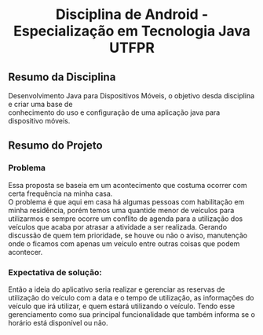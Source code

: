 <h1 align="center"> Disciplina de Android - Especialização em Tecnologia Java UTFPR </h1>

## Resumo da Disciplina
<p>
Desenvolvimento Java para Dispositivos Móveis, o objetivo desda disciplina e criar uma base de </br>
conhecimento do uso e configuração de uma aplicação java para dispositivo móveis.
</p>

## Resumo do Projeto
### Problema
<p>
    Essa proposta se baseia em um acontecimento que costuma ocorrer com certa frequência na minha casa.
</br>
    O problema é que aqui em casa há algumas pessoas com habilitação em minha residência, porém temos uma quantide menor de veículos para utilizarmos e sempre ocorre um conflito de agenda para a utilização dos veículos que acaba por atrasar a atividade a ser realizada. Gerando discussão de quem tem prioridade, se houve ou não o aviso, manutenção onde o ficamos com apenas um veículo entre outras coisas que podem acontecer.
</p>

### Expectativa de solução:
<p>
    Então a ideia do aplicativo seria realizar e gerenciar as reservas de utilização do veículo com a data e o tempo de utilização, as informações do veículo que irá utilizar, e quem estará utilizando o veículo. Tendo esse gerenciamento como sua principal funcionalidade que também informa se o horário está disponível ou não. 
</p>


